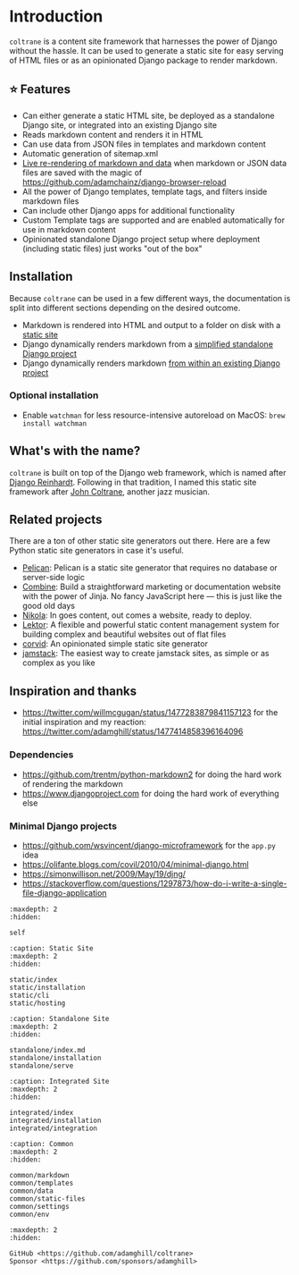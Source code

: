 # Introduction

`coltrane` is a content site framework that harnesses the power of Django without the hassle. It can be used to generate a static site for easy serving of HTML files or as an opinionated Django package to render markdown.

## ⭐ Features

- Can either generate a static HTML site, be deployed as a standalone Django site, or integrated into an existing Django site
- Reads markdown content and renders it in HTML
- Can use data from JSON files in templates and markdown content
- Automatic generation of sitemap.xml
- [Live re-rendering of markdown and data](https://twitter.com/adamghill/status/1487522925393715205) when markdown or JSON data files are saved with the magic of https://github.com/adamchainz/django-browser-reload
- All the power of Django templates, template tags, and filters inside markdown files
- Can include other Django apps for additional functionality
- Custom Template tags are supported and are enabled automatically for use in markdown content
- Opinionated standalone Django project setup where deployment (including static files) just works "out of the box"

## Installation

Because `coltrane` can be used in a few different ways, the documentation is split into different sections depending on the desired outcome.

- Markdown is rendered into HTML and output to a folder on disk with a [static site](static/index)
- Django dynamically renders markdown from a [simplified standalone Django project](standalone/index)
- Django dynamically renders markdown [from within an existing Django project](integrated/index)

### Optional installation

- Enable `watchman` for less resource-intensive autoreload on MacOS: `brew install watchman`

## What's with the name?

`coltrane` is built on top of the Django web framework, which is named after [Django Reinhardt](https://en.wikipedia.org/wiki/Django_Reinhardt). Following in that tradition, I named this static site framework after [John Coltrane](https://en.wikipedia.org/wiki/John_Coltrane), another jazz musician.

## Related projects

There are a ton of other static site generators out there. Here are a few Python static site generators in case it's useful.

- [Pelican](https://getpelican.com/): Pelican is a static site generator that requires no database or server-side logic
- [Combine](https://combine.dropseed.dev/): Build a straightforward marketing or documentation website with the power of Jinja. No fancy JavaScript here — this is just like the good old days
- [Nikola](https://getnikola.com/): In goes content, out comes a website, ready to deploy.
- [Lektor](https://www.getlektor.com/): A flexible and powerful static content management system for building complex and beautiful websites out of flat files
- [corvid](https://github.com/di/corvid): An opinionated simple static site generator
- [jamstack](https://github.com/Abdur-RahmaanJ/jamstack): The easiest way to create jamstack sites, as simple or as complex as you like

## Inspiration and thanks

- https://twitter.com/willmcgugan/status/1477283879841157123 for the initial inspiration and my reaction: https://twitter.com/adamghill/status/1477414858396164096

### Dependencies

- https://github.com/trentm/python-markdown2 for doing the hard work of rendering the markdown
- https://www.djangoproject.com for doing the hard work of everything else

### Minimal Django projects

- https://github.com/wsvincent/django-microframework for the `app.py` idea
- https://olifante.blogs.com/covil/2010/04/minimal-django.html
- https://simonwillison.net/2009/May/19/djng/
- https://stackoverflow.com/questions/1297873/how-do-i-write-a-single-file-django-application

```{toctree}
:maxdepth: 2
:hidden:

self
```

```{toctree}
:caption: Static Site
:maxdepth: 2
:hidden:

static/index
static/installation
static/cli
static/hosting
```

```{toctree}
:caption: Standalone Site
:maxdepth: 2
:hidden:

standalone/index.md
standalone/installation
standalone/serve
```

```{toctree}
:caption: Integrated Site
:maxdepth: 2
:hidden:

integrated/index
integrated/installation
integrated/integration
```

```{toctree}
:caption: Common
:maxdepth: 2
:hidden:

common/markdown
common/templates
common/data
common/static-files
common/settings
common/env
```

```{toctree}
:maxdepth: 2
:hidden:

GitHub <https://github.com/adamghill/coltrane>
Sponsor <https://github.com/sponsors/adamghill>
```
